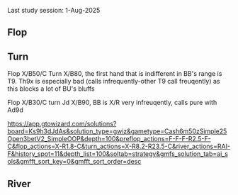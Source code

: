 Last study session: 1-Aug-2025

## Flop

## Turn

Flop X/B50/C Turn X/B80, the first hand that is indifferent in BB's range is T9. Th9x is especially bad (calls infrequently-other T9 call freuqently) as this blocks a lot of BU's bluffs


Flop X/B30/C turn Jd X/B90, BB is X/R very infreuqently, calls pure with Ad9d

https://app.gtowizard.com/solutions?board=Ks9h3dJdAs&solution_type=gwiz&gametype=Cash6m50zSimple25Open3betV2_SimpleOOP&depth=100&preflop_actions=F-F-F-R2.5-F-C&flop_actions=X-R1.8-C&turn_actions=X-R8.2-R23.5-C&river_actions=RAI-F&history_spot=11&depth_list=100&soltab=strategy&gmfs_solution_tab=ai_sols&gmfft_sort_key=0&gmfft_sort_order=desc

## River
